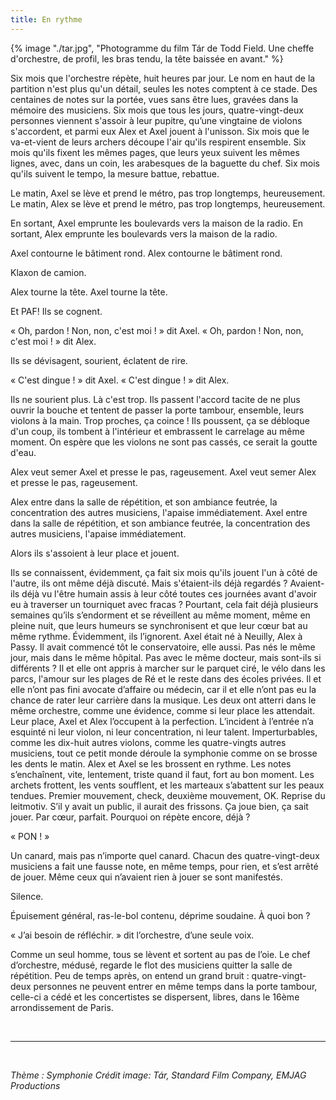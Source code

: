 ```yaml
---
title: En rythme
---
```

{% image "./tar.jpg", "Photogramme du film Tár de Todd Field. Une cheffe d'orchestre, de profil, les bras tendu, la tête baissée en avant." %}

Six mois que l'orchestre répète, huit heures par jour. Le nom en haut de la partition n'est plus qu'un détail, seules les notes comptent à ce stade. Des centaines de notes sur la portée, vues sans être lues, gravées dans la mémoire des musiciens. Six mois que tous les jours, quatre-vingt-deux personnes viennent s'assoir à leur pupitre, qu’une vingtaine de violons s'accordent, et parmi eux Alex et Axel jouent à l'unisson. Six mois que le va-et-vient de leurs archers découpe l'air qu'ils respirent ensemble. Six mois qu'ils fixent les mêmes pages, que leurs yeux suivent les mêmes lignes, avec, dans un coin, les arabesques de la baguette du chef. Six mois qu'ils suivent le tempo, la mesure battue, rebattue.

Le matin, Axel se lève et prend le métro, pas trop longtemps, heureusement.
Le matin, Alex se lève et prend le métro, pas trop longtemps, heureusement.

En sortant, Axel emprunte les boulevards vers la maison de la radio.
En sortant, Alex emprunte les boulevards vers la maison de la radio.

Axel contourne le bâtiment rond.
Alex contourne le bâtiment rond.

Klaxon de camion.

Alex tourne la tête.
Axel tourne la tête.

Et PAF! Ils se cognent.

« Oh, pardon ! Non, non, c'est moi ! » dit Axel.
« Oh, pardon ! Non, non, c'est moi ! » dit Alex.

Ils se dévisagent, sourient, éclatent de rire.

« C'est dingue ! » dit Axel.
« C'est dingue ! » dit Alex.

Ils ne sourient plus. Là c'est trop. Ils passent l'accord tacite de ne plus ouvrir la bouche et tentent de passer la porte tambour, ensemble, leurs violons à la main. Trop proches, ça coince ! Ils poussent, ça se débloque d'un coup, ils tombent à l'intérieur et embrassent le carrelage au même moment. On espère que les violons ne sont pas cassés, ce serait la goutte d'eau.

Alex veut semer Axel et presse le pas, rageusement.
Axel veut semer Alex et presse le pas, rageusement.

Alex entre dans la salle de répétition, et son ambiance feutrée, la concentration des autres musiciens, l'apaise immédiatement.
Axel entre dans la salle de répétition, et son ambiance feutrée, la concentration des autres musiciens, l'apaise immédiatement.

Alors ils s'assoient à leur place et jouent.

Ils se connaissent, évidemment, ça fait six mois qu'ils jouent l'un à côté de l'autre, ils ont même déjà discuté. Mais s'étaient-ils déjà regardés ? Avaient-ils déjà vu l'être humain assis à leur côté toutes ces journées avant d'avoir eu à traverser un tourniquet avec fracas ? Pourtant, cela fait déjà plusieurs semaines qu’ils s’endorment et se réveillent au même moment, même en pleine nuit, que leurs humeurs se synchronisent et que leur cœur bat au même rythme. Évidemment, ils l’ignorent. 
Axel était né à Neuilly, Alex à Passy. Il avait commencé tôt le conservatoire, elle aussi. Pas nés le même jour, mais dans le même hôpital. Pas  avec le même docteur, mais sont-ils si différents ? Il et elle ont appris à marcher sur le parquet ciré, le vélo dans les parcs, l'amour sur les plages de Ré et le reste dans des écoles privées. Il et elle n’ont pas fini avocate d’affaire ou médecin, car il et elle n’ont pas eu la chance de rater leur carrière dans la musique. Les deux ont atterri dans le même orchestre, comme une évidence, comme si leur place les attendait.
Leur place, Axel et Alex l’occupent à la perfection. L’incident à l’entrée n’a esquinté ni leur violon, ni leur concentration, ni leur talent. Imperturbables, comme les dix-huit autres violons, comme les quatre-vingts autres musiciens, tout ce petit monde déroule la symphonie comme on se brosse les dents le matin. Alex et Axel se les brossent en rythme. Les notes s’enchaînent, vite, lentement, triste quand il faut, fort au bon moment. Les archets frottent, les vents soufflent, et les marteaux s’abattent sur les peaux tendues. Premier mouvement, check, deuxième mouvement, OK. Reprise du leitmotiv. S’il y avait un public, il aurait des frissons. Ça joue bien, ça sait jouer. Par cœur, parfait. Pourquoi on répète encore, déjà ? 

« PON ! »

Un canard, mais pas n’importe quel canard. Chacun des quatre-vingt-deux musiciens a fait une fausse note, en même temps, pour rien, et s’est arrêté de jouer. Même ceux qui n’avaient rien à jouer se sont manifestés. 

Silence.

Épuisement général, ras-le-bol contenu, déprime soudaine. À quoi bon ?

« J’ai besoin de réfléchir. » dit l’orchestre, d’une seule voix.

Comme un seul homme, tous se lèvent et sortent au pas de l’oie. Le chef d’orchestre, médusé, regarde le flot des musiciens quitter la salle de répétition. Peu de temps après, on entend un grand bruit : quatre-vingt-deux personnes ne peuvent entrer en même temps dans la porte tambour, celle-ci a cédé et les concertistes se dispersent, libres, dans le 16ème arrondissement de Paris.




</br>

____
</br>

*Thème : Symphonie*
*Crédit image: Tár, Standard Film Company, EMJAG Productions*
